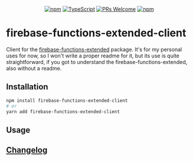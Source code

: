 <!-- <img src=".logo.png" alt=firebase-functions-extended-client/><br/> -->

<div align="center">

[![npm](https://img.shields.io/npm/v/firebase-functions-extended-client)](https://www.npmjs.com/package/firebase-functions-extended-client)
[![TypeScript](https://badgen.net/npm/types/env-var)](http://www.typescriptlang.org/)
[![PRs Welcome](https://img.shields.io/badge/PRs-welcome-brightgreen.svg?style=flat-square)](http://makeapullrequest.com)
[![npm](https://img.shields.io/npm/dw/firebase-functions-extended-client)](https://www.npmjs.com/package/firebase-functions-extended-client)
</div>

# firebase-functions-extended-client

Client for the [firebase-functions-extended](https://github.com/SrBrahma/firebase-functions-extended) package. It's for my personal uses for now, so I won't write a proper readme for it, but its use is quite straightforward, if you got to understand the firebase-functions-extended, also without a readme.

## Installation
```bash
npm install firebase-functions-extended-client
# or
yarn add firebase-functions-extended-client
```

## Usage

## [Changelog](CHANGELOG.md)